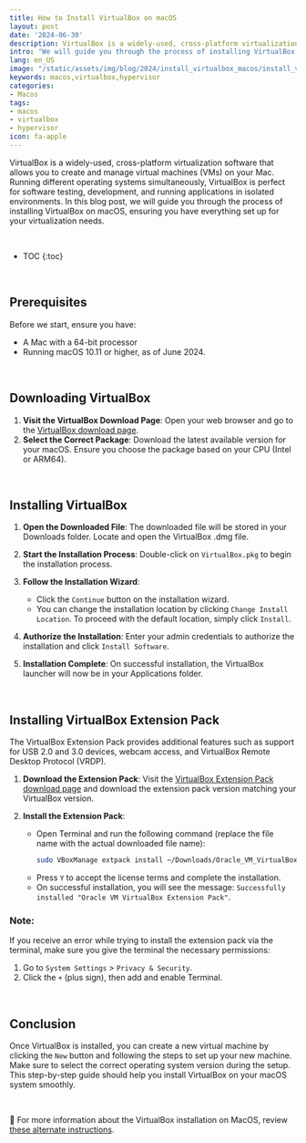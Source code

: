 ```yaml
---
title: How to Install VirtualBox on macOS
layout: post
date: '2024-06-30'
description: VirtualBox is a widely-used, cross-platform virtualization software that allows you to create and manage virtual machines (VMs) on your Mac.
intro: "We will guide you through the process of installing VirtualBox on macOS, ensuring you have everything set up for your virtualization needs."
lang: en_US
image: "/static/assets/img/blog/2024/install_virtualbox_macos/install_virtualbox_macos.jpg"
keywords: macos,virtualbox,hypervisor
categories:
- Macos
tags:
- macos
- virtualbox
- hypervisor
icon: fa-apple
---
```


VirtualBox is a widely-used, cross-platform virtualization software that allows you to create and manage virtual machines (VMs) on your Mac. Running different operating systems simultaneously, VirtualBox is perfect for software testing, development, and running applications in isolated environments. In this blog post, we will guide you through the process of installing VirtualBox on macOS, ensuring you have everything set up for your virtualization needs.

<br>

* TOC 
{:toc}

<br>

## Prerequisites

Before we start, ensure you have:
- A Mac with a 64-bit processor
- Running macOS 10.11 or higher, as of June 2024.

<br>

## Downloading VirtualBox

1. **Visit the VirtualBox Download Page**: Open your web browser and go to the [VirtualBox download page](https://www.virtualbox.org/wiki/Downloads).
2. **Select the Correct Package**: Download the latest available version for your macOS. Ensure you choose the package based on your CPU (Intel or ARM64).

<br>

## Installing VirtualBox

1. **Open the Downloaded File**: The downloaded file will be stored in your Downloads folder. Locate and open the VirtualBox .dmg file.

2. **Start the Installation Process**: Double-click on `VirtualBox.pkg` to begin the installation process.

3. **Follow the Installation Wizard**:
   - Click the `Continue` button on the installation wizard.
   - You can change the installation location by clicking `Change Install Location`. To proceed with the default location, simply click `Install`.

4. **Authorize the Installation**: Enter your admin credentials to authorize the installation and click `Install Software`.

5. **Installation Complete**: On successful installation, the VirtualBox launcher will now be in your Applications folder.

<br>

## Installing VirtualBox Extension Pack

The VirtualBox Extension Pack provides additional features such as support for USB 2.0 and 3.0 devices, webcam access, and VirtualBox Remote Desktop Protocol (VRDP).

1. **Download the Extension Pack**: Visit the [VirtualBox Extension Pack download page](https://www.virtualbox.org/wiki/Downloads) and download the extension pack version matching your VirtualBox version.

2. **Install the Extension Pack**:
   - Open Terminal and run the following command (replace the file name with the actual downloaded file name):
     ```bash
     sudo VBoxManage extpack install ~/Downloads/Oracle_VM_VirtualBox_Extension_Pack.vbox-extpack
     ```
   - Press `Y` to accept the license terms and complete the installation.
   - On successful installation, you will see the message: `Successfully installed "Oracle VM VirtualBox Extension Pack"`.

### Note:
If you receive an error while trying to install the extension pack via the terminal, make sure you give the terminal the necessary permissions:
1. Go to `System Settings` > `Privacy & Security`.
2. Click the `+` (plus sign), then add and enable Terminal.

<br>

## Conclusion

Once VirtualBox is installed, you can create a new virtual machine by clicking the `New` button and following the steps to set up your new machine. Make sure to select the correct operating system version during the setup. This step-by-step guide should help you install VirtualBox on your macOS system smoothly. 

<br>

📝 For more information about the VirtualBox installation on MacOS, review [these alternate instructions](https://www.virtualbox.org/wiki/Mac%20OS%20X%20build%20instructions).
